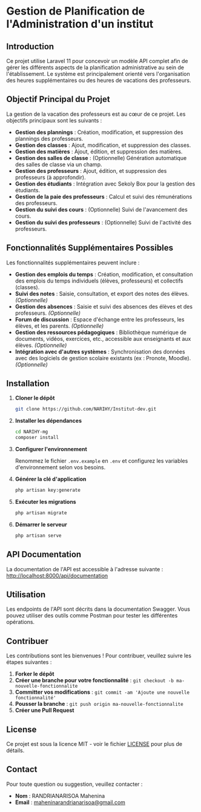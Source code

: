 # Gestion de Planification de l'Administration d'un institut

## Introduction

Ce projet utilise Laravel 11 pour concevoir un modèle API complet afin de gérer les différents aspects de la planification administrative au sein de l'établissement. Le système est principalement orienté vers l'organisation des heures supplémentaires ou des heures de vacations des professeurs.

## Objectif Principal du Projet

La gestion de la vacation des professeurs est au cœur de ce projet. Les objectifs principaux sont les suivants :

- **Gestion des plannings** : Création, modification, et suppression des plannings des professeurs.
- **Gestion des classes** : Ajout, modification, et suppression des classes.
- **Gestion des matières** : Ajout, édition, et suppression des matières.
- **Gestion des salles de classe** : (Optionnelle) Génération automatique des salles de classe via un champ.
- **Gestion des professeurs** : Ajout, édition, et suppression des professeurs (à approfondir).
- **Gestion des étudiants** : Intégration avec Sekoly Box pour la gestion des étudiants.
- **Gestion de la paie des professeurs** : Calcul et suivi des rémunérations des professeurs.
- **Gestion du suivi des cours** : (Optionnelle) Suivi de l'avancement des cours.
- **Gestion du suivi des professeurs** : (Optionnelle) Suivi de l'activité des professeurs.

## Fonctionnalités Supplémentaires Possibles

Les fonctionnalités supplémentaires peuvent inclure :

- **Gestion des emplois du temps** : Création, modification, et consultation des emplois du temps individuels (élèves, professeurs) et collectifs (classes).
- **Suivi des notes** : Saisie, consultation, et export des notes des élèves. *(Optionnelle)*
- **Gestion des absences** : Saisie et suivi des absences des élèves et des professeurs. *(Optionnelle)*
- **Forum de discussion** : Espace d'échange entre les professeurs, les élèves, et les parents. *(Optionnelle)*
- **Gestion des ressources pédagogiques** : Bibliothèque numérique de documents, vidéos, exercices, etc., accessible aux enseignants et aux élèves. *(Optionnelle)*
- **Intégration avec d'autres systèmes** : Synchronisation des données avec des logiciels de gestion scolaire existants (ex : Pronote, Moodle). *(Optionnelle)*

## Installation

1. **Cloner le dépôt**

   ```bash
   git clone https://github.com/NARIHY/Institut-dev.git
   ```

2. **Installer les dépendances**

   ```bash
   cd NARIHY-mg
   composer install
   ```

3. **Configurer l'environnement**

   Renommez le fichier `.env.example` en `.env` et configurez les variables d'environnement selon vos besoins.

4. **Générer la clé d'application**

   ```bash
   php artisan key:generate
   ```

5. **Exécuter les migrations**

   ```bash
   php artisan migrate
   ```

6. **Démarrer le serveur**

   ```bash
   php artisan serve
   ```

## API Documentation

La documentation de l'API est accessible à l'adresse suivante : [http://localhost:8000/api/documentation](http://localhost:8000/api/documentation)

## Utilisation

Les endpoints de l'API sont décrits dans la documentation Swagger. Vous pouvez utiliser des outils comme Postman pour tester les différentes opérations.

## Contribuer

Les contributions sont les bienvenues ! Pour contribuer, veuillez suivre les étapes suivantes :

1. **Forker le dépôt**
2. **Créer une branche pour votre fonctionnalité** : `git checkout -b ma-nouvelle-fonctionnalite`
3. **Committer vos modifications** : `git commit -am 'Ajoute une nouvelle fonctionnalité'`
4. **Pousser la branche** : `git push origin ma-nouvelle-fonctionnalite`
5. **Créer une Pull Request**

## License

Ce projet est sous la licence MIT - voir le fichier [LICENSE](LICENSE) pour plus de détails.

## Contact

Pour toute question ou suggestion, veuillez contacter :

- **Nom** : RANDRIANARISOA Mahenina
- **Email** : maheninarandrianarisoa@gmail.com


